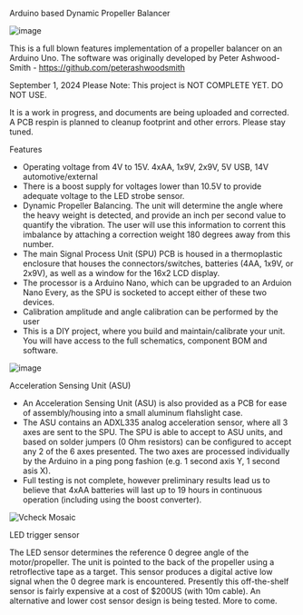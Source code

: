 Arduino based Dynamic Propeller Balancer

![image](https://github.com/user-attachments/assets/1f9cf407-a442-4f9d-9c8b-3a701874bc64)

This is a full blown features implementation of a propeller balancer on an Arduino Uno. The software was originally developed by Peter Ashwood-Smith  -  https://github.com/peterashwoodsmith

  September 1, 2024  Please Note: This project is NOT COMPLETE YET. DO NOT USE. 

  It is a work in progress, and documents are being uploaded and corrected. A PCB respin is planned to cleanup footprint and other errors. Please stay tuned.

Features

- Operating voltage from 4V to 15V. 4xAA, 1x9V, 2x9V, 5V USB, 14V automotive/external
- There is a boost supply for voltages lower than 10.5V to provide adequate voltage to the LED strobe sensor.
- Dynamic Propeller Balancing. The unit will determine the angle where the heavy weight is detected, and provide an inch per second value to quantify the vibration. The user will use this information to corrent this imbalance by attaching a correction weight 180 degrees away from this number.
- The main Signal Process Unit (SPU) PCB is housed in a thermoplastic enclosure that houses the connectors/switches, batteries (4AA, 1x9V, or 2x9V), as well as a window for the 16x2 LCD display.
- The processor is a Arduino Nano, which can be upgraded to an Arduion Nano Every, as the SPU is socketed to accept either of these two devices.
- Calibration amplitude and angle calibration can be performed by the user
- This is a DIY project, where you build and maintain/calibrate your unit. You will have access to the full schematics, component BOM and software.



![image](https://github.com/user-attachments/assets/15c27c24-ae22-4929-9cd0-cd7ce358f57c)

Acceleration Sensing Unit (ASU)
  
- An Acceleration Sensing Unit (ASU) is also provided as a PCB for ease of assembly/housing into a small aluminum flahslight case.
- The ASU contains an ADXL335 analog acceleration sensor, where all 3 axes are sent to the SPU. The SPU is able to accept to ASU units, and based on solder jumpers (0 Ohm resistors) can be configured to accept any 2 of the 6 axes presented. The two axes are processed individually by the Arduino in a ping pong fashion (e.g. 1 second axis Y, 1 second asis X).
- Full testing is not complete, however preliminary results lead us to believe that 4xAA batteries will last up to 19 hours in continuous operation (including using the boost converter).




![Vcheck Mosaic](https://github.com/user-attachments/assets/816c710b-a543-4b29-b071-321f13cf6c08)

LED trigger sensor

The LED sensor determines the reference 0 degree angle of the motor/propeller. The unit is pointed to the back of the propeller using a retroflective tape as a target. This sensor produces a digital active low signal when the 0 degree mark is encountered. Presently this off-the-shelf sensor is fairly expensive at a cost of $200US (with 10m cable). An alternative and lower cost sensor design is being tested. More to come.






